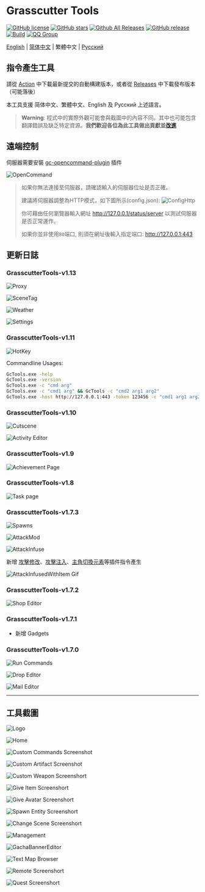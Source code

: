 # Grasscutter Tools

[![GitHub license](https://img.shields.io/github/license/jie65535/GrasscutterCommandGenerator)](https://github.com/jie65535/GrasscutterCommandGenerator/blob/main/LICENSE)
[![GitHub stars](https://img.shields.io/github/stars/jie65535/GrasscutterCommandGenerator)](https://github.com/jie65535/GrasscutterCommandGenerator/stargazers)
[![Github All Releases](https://img.shields.io/github/downloads/jie65535/GrasscutterCommandGenerator/total.svg)](https://github.com/jie65535/GrasscutterCommandGenerator/releases)
[![GitHub release](https://img.shields.io/github/v/release/jie65535/GrasscutterCommandGenerator)](https://github.com/jie65535/GrasscutterCommandGenerator/releases/latest)
[![Build](https://github.com/jie65535/GrasscutterCommandGenerator/actions/workflows/build.yml/badge.svg)](https://github.com/jie65535/GrasscutterCommandGenerator/actions/workflows/build.yml)
[![QQ Group](https://pub.idqqimg.com/wpa/images/group.png)](http://qm.qq.com/cgi-bin/qm/qr?_wv=1027&k=fBizzp6RwJsIY7gFlmd4L-WG0V3aF8X3&authKey=mTjf%2B7jCIZess1HTRi05e5yi%2FHKA1auMwE8%2FJ960PFWk8WMATST654gWPi4OTHTZ&noverify=0&group_code=835489603)

[English](README.md) | [简体中文](README_zh-cn.md) | 繁體中文 | [Русский](README_ru-RU.md) 

## 指令產生工具

請從 [Action](https://github.com/jie65535/GrasscutterCommandGenerator/actions/workflows/build.yml) 中下載最新提交的自動構建版本，或者從 [Releases](https://github.com/jie65535/GrasscutterCommandGenerator/releases) 中下載發布版本（可能落後）

本工具支援 简体中文、繁體中文、English 及 Русский 上述語言。

> **Warning**: 程式中的實際外觀可能會與截圖中的內容不同。其中也可能包含翻譯錯誤及缺乏特定資源。**我們歡迎各位為此工具做出貢獻並[改進](/Source/GrasscutterTools/Resources/zh-tw)**

## 遠端控制

伺服器需要安裝 [gc-opencommand-plugin](https://github.com/jie65535/gc-opencommand-plugin) 插件

![OpenCommand](Doc/Screenshots-tw/OpenCommand.gif)

> 如果你無法連接至伺服器，請確認輸入的伺服器位址是否正確。
>
> 建議將伺服器調整為HTTP模式，如下圖所示(config.json):
> ![ConfigHttp](Doc/Screenshots-tw/ConfigHttp.png)
> 
> 你可藉由任何瀏覽器輸入網址 http://127.0.0.1/status/server 以測試伺服器是否正常運作。
>
> 如果你並非使用`80`端口, 則須在網址後輸入指定端口: http://127.0.0.1:443

## 更新日誌

### GrasscutterTools-v1.13
![Proxy](Doc/Screenshots/22-Proxy.png)

![SceneTag](Doc/Screenshots/23-SceneTag.png)

![Weather](Doc/Screenshots/24-Weather.png)

![Settings](Doc/Screenshots/25-Settings.png)

### GrasscutterTools-v1.11
![HotKey](Doc/Screenshots/21-HotKey.png)

Commandline Usages:
```bash
GcTools.exe -help
GcTools.exe -version
GcTools.exe -c "cmd arg"
GcTools.exe -c "cmd1 arg" && GcTools -c "cmd2 arg1 arg2"
GcTools.exe -host http://127.0.0.1:443 -token 123456 -c "cmd1 arg1 arg2 | cmd2 | cmd3 arg"
```

### GrasscutterTools-v1.10
![Cutscene](Doc/Screenshots-tw/7-ChangeScene.png)

![Activity Editor](Doc/Screenshots-tw/20-ActivityEditor.png)

### GrasscutterTools-v1.9
![Achievement Page](Doc/Screenshots-tw/19-AchievementPage.png)

### GrasscutterTools-v1.8
![Task page](Doc/Screenshots-tw/18-TaskPage.png)

### GrasscutterTools-v1.7.3
![Spawns](Doc/Screenshots-tw/6-SpawnEntity.png)

![AttackMod](Doc/Screenshots-tw/6.1-AttackMod.png)

![AttackInfuse](Doc/Screenshots-tw/6.2-AttackInfuse.png)

新增 [攻擊修改](https://github.com/NotThorny/AttackModifier)、[攻擊注入](https://github.com/snoobi-seggs/AttackInfusedWithItem)、[主角切換元素](https://github.com/Penelopeep/SwitchElementTraveller)等插件指令產生

![AttackInfusedWithItem Gif](Doc/Screenshots-tw/AttackMod.gif)

### GrasscutterTools-v1.7.2
![Shop Editor](Doc/Screenshots-tw/17-ShopEditor.png)

### GrasscutterTools-v1.7.1
 - 新增 Gadgets

### GrasscutterTools-v1.7.0

![Run Commands](Doc/Screenshots-tw/RunMultipleCommands.png)

![Drop Editor](Doc/Screenshots-tw/15-DropEditor.png)

![Mail Editor](Doc/Screenshots-tw/16-MailEditor.png)

---


## 工具截圖

![Logo](Doc/Screenshots-tw/GrasscutterLogo.png)

![Home](Doc/Screenshots-tw/0-Home.png)

![Custom Commands Screenshot](Doc/Screenshots-tw/1-CustomCommands.png)

![Custom Artifact Screenshot](Doc/Screenshots-tw/2-CustomArtifact.png)

![Custom Weapon Screenshort](Doc/Screenshots-tw/3-CustomWeapon.png)

![Give Item Screenshort](Doc/Screenshots-tw/4-GiveItem.png)

![Give Avatar Screenshort](Doc/Screenshots-tw/5-GiveAvatar.png)

![Spawn Entity Screenshort](Doc/Screenshots-tw/6-SpawnEntity.png)

![Change Scene Screenshort](Doc/Screenshots-tw/7-ChangeScene.png)

![Management](Doc/Screenshots-tw/9-Manage.png)

![GachaBannerEditor](Doc/Screenshots-tw/10-GachaBannerEditor.png)

![Text Map Browser](Doc/Screenshots-tw/11-TextMapBrowser.png)

![Remote Screenshort](Doc/Screenshots-tw/12-Remote.png)

![Quest Screenshort](Doc/Screenshots-tw/13-Quest.png)
